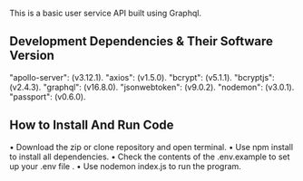 This is a basic user service API built using Graphql.

## Development Dependencies & Their Software Version
"apollo-server": (v3.12.1).
"axios": (v1.5.0).
"bcrypt": (v5.1.1).
"bcryptjs": (v2.4.3).
"graphql": (v16.8.0).
"jsonwebtoken": (v9.0.2).
"nodemon": (v3.0.1).
"passport": (v0.6.0).

## How to Install And Run Code
• Download the zip or clone repository and open terminal.
• Use npm install to install all dependencies.
• Check the contents of the .env.example to set up your .env file . 
• Use nodemon index.js to run the program.